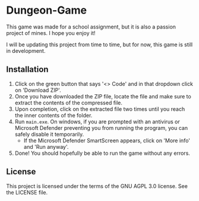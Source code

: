 # Dungeon-Game
This game was made for a school assignment, but it is also a passion project of mines. I hope you enjoy it!

I will be updating this project from time to time, but for now, this game is still in development.


## Installation
1. Click on the green button that says '<> Code' and in that dropdown click on 'Download ZIP'.
2. Once you have downloaded the ZIP file, locate the file and make sure to extract the contents of the compressed file.
3. Upon completion, click on the extracted file two times until you reach the inner contents of the folder.
4. Run `main.exe`. On windows, if you are prompted with an antivirus or Microsoft Defender preventing you from running the program, you can safely disable it temporarily.
    - If the Microsoft Defender SmartScreen appears, click on 'More info' and 'Run anyway'.
5. Done! You should hopefully be able to run the game without any errors.


## License
This project is licensed under the terms of the GNU AGPL 3.0 license. See the LICENSE file.